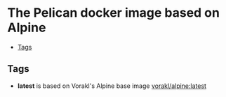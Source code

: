 # The Pelican docker image based on Alpine

* [Tags](#tags)

## Tags

* **latest** is based on Vorakl's Alpine base image [vorakl/alpine:latest](https://hub.docker.com/r/vorakl/alpine/)


